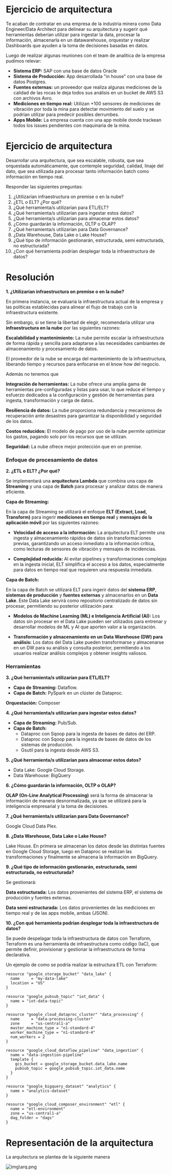 # Ejercicio de arquitectura

Te acaban de contratar en una empresa de la industria minera como Data Engineer/Data Architect para delinear su arquitectura y sugerir qué herramientas deberían utilizar para ingestar la data, procesar la información, almacenarla en un datawarehouse, orquestar y realizar Dashboards que ayuden a la toma de decisiones basadas en datos.

Luego de realizar algunas reuniones con el team de analítica de la empresa pudimos relevar:

- **Sistema ERP:** SAP con una base de datos Oracle
- **Sistema de Producción:** App desarrollada "in house" con una base de datos Postgres.
- **Fuentes externas:** un proveedor que realiza algunas mediciones de la calidad de las rocas le deja todos sus análisis en un bucket de AWS S3 con archivos Avro.
- **Mediciones en tiempo real:** Utilizan +100 sensores de mediciones de vibración por toda la mina para detectar movimiento del suelo y se podrían utilizar para predecir posibles derrumbes.
- **Apps Mobile:** La empresa cuenta con una app mobile donde trackean todos los issues pendientes con maquinaria de la mina.

# Ejercicio de arquitectura

Desarrollar una arquitectura, que sea escalable, robusta, que sea orquestada automáticamente, que contemple seguridad, calidad, linaje del dato, que sea utilizada para procesar tanto información batch como información en tiempo real.

Responder las siguientes preguntas:

1. ¿Utilizarían infraestructura on premise o en la nube?
2. ¿ETL o ELT? ¿Por qué?
3. ¿Qué herramienta/s utilizarían para ETL/ELT?
4. ¿Qué herramienta/s utilizarían para ingestar estos datos?
5. ¿Qué herramienta/s utilizarían para almacenar estos datos?
6. ¿Cómo guardarán la información, OLTP o OLAP?
7. ¿Qué herramienta/s utilizarían para Data Governance?
8. ¿Data Warehouse, Data Lake o Lake House?
9. ¿Qué tipo de información gestionarán, estructurada, semi estructurada, no estructurada?
10. ¿Con qué herramienta podrían desplegar toda la infraestructura de datos?

# Resolución 

**1. ¿Utilizarían infraestructura on premise o en la nube?**

En primera instancia, se evaluaría la infraestructura actual de la empresa y las políticas establecidas para alinear el flujo de trabajo con la infraestructura existente. 

Sin embargo, si se tiene la libertad de elegir, recomendaría utilizar una **infraestructura en la nube** por las siguientes razones:

**Escalabilidad y mantenimiento:** La nube permite escalar la infraestructura de forma rápida y sencilla para adaptarse a las necesidades cambiantes de almacenamiento y procesamiento de datos. 

El proveedor de la nube se encarga del mantenimiento de la infraestructura, liberando tiempo y recursos para enfocarse en el know how del negocio.

Además no tenemos que 

**Integración de herramientas:** La nube ofrece una amplia gama de herramientas pre-configuradas y listas para usar, lo que reduce el tiempo y esfuerzo dedicados a la configuración y gestión de herramientas para ingesta, transformación y carga de datos.

**Resiliencia de datos:** La nube proporciona redundancia y mecanismos de recuperación ante desastres para garantizar la disponibilidad y seguridad de los datos.

**Costos reducidos:** El modelo de pago por uso de la nube permite optimizar los gastos, pagando solo por los recursos que se utilizan.

**Seguridad:** La nube ofrece mejor protección que en on premise. 

### Enfoque de procesamiento de datos

**2. ¿ETL o ELT? ¿Por qué?**

Se implementará una **arquitectura Lambda** que combina una capa de **Streaming** y una capa de **Batch** para procesar y analizar datos de manera eficiente.

**Capa de Streaming:**

En la capa de Streaming se utilizará el enfoque **ELT (Extract, Load, Transform)** para ingerir **mediciones en tiempo real** y **mensajes de la aplicación móvil** por las siguientes razones:

* **Velocidad de acceso a la información:** La arquitectura ELT permite una ingesta y almacenamiento rápidos de datos sin transformaciones previas, garantizando un acceso inmediato a la información crítica, como lecturas de sensores de vibración y mensajes de incidencias.

* **Complejidad reducida:** Al evitar pipelines y transformaciones complejas en la ingesta inicial, ELT simplifica el acceso a los datos, especialmente para datos en tiempo real que requieren una respuesta inmediata.

**Capa de Batch:**

En la capa de Batch se utilizará ELT para ingerir datos del **sistema ERP**, **sistemas de producción** y **fuentes externas** y almacenarlos en un **Data Lake**. Este Data Lake servirá como repositorio centralizado de datos sin procesar, permitiendo su posterior utilización para:

* **Modelos de Machine Learning (ML) e Inteligencia Artificial (AI):** Los datos sin procesar en el Data Lake pueden ser utilizados para entrenar y desarrollar modelos de ML y AI que aporten valor a la organización.

* **Transformación y almacenamiento en un Data Warehouse (DW) para análisis:** Los datos del Data Lake pueden transformarse y almacenarse en un DW para su análisis y consulta posterior, permitiendo a los usuarios realizar análisis complejos y obtener insights valiosos.

### Herramientas

**3. ¿Qué herramienta/s utilizarían para ETL/ELT?**

* **Capa de Streaming:** Dataflow.
* **Capa de Batch:** PySpark en un clúster de Dataproc.

**Orquestación:** Composer

**4. ¿Qué herramienta/s utilizarían para ingestar estos datos?**

* **Capa de Streaming:** Pub/Sub.
* **Capa de Batch:**
    * Dataproc con Sqoop para la ingesta de bases de datos del ERP.
    * Dataproc con Sqoop para la ingesta de bases de datos de los sistemas de producción.
    * Gsutil para la ingesta desde AWS S3.

**5. ¿Qué herramienta/s utilizarían para almacenar estos datos?**

* Data Lake: Google Cloud Storage. 
* Data Warehouse: BigQuery

**6. ¿Cómo guardarán la información, OLTP o OLAP?**

**OLAP (On-Line Analytical Processing)** será la forma de almacenar la información de manera desnormalizada, ya que se utilizará para la inteligencia empresarial y la toma de decisiones. 

**7. ¿Qué herramienta/s utilizarían para Data Governance?**

Google Cloud Data Plex.

**8. ¿Data Warehouse, Data Lake o Lake House?**

Lake House. En primera se almacenan los datos desde las distintas fuentes en Google Cloud Storage, luego en Dataproc se realizan las transformaciones y finalmente se almacena la información en BigQuery. 

**9. ¿Qué tipo de información gestionarán, estructurada, semi estructurada, no estructurada?**

Se gestionará:

**Data estructurada:** Los datos provenientes del sistema ERP, el sistema de producción y fuentes externas. 

**Data semi estructurada:** Los datos provenientes de las mediciones en tiempo real y de las apps mobile, ambas (JSON).

**10. ¿Con qué herramienta podrían desplegar toda la infraestructura de datos?**

Se puede despelagar toda la infraestructura de datos con Terraform, Terraform es una herramienta de infraestructura como código (IaC), que permite definir, provisionar y gestionar la infraestructura de forma declarativa. 

Un ejemplo de como se podría realizar la estructura ETL con Terraform: 

```
resource "google_storage_bucket" "data_lake" {
  name     = "my-data-lake"
  location = "US"
}

resource "google_pubsub_topic" "iot_data" {
  name = "iot-data-topic"
}

resource "google_cloud_dataproc_cluster" "data_processing" {
  name     = "data-processing-cluster"
  zone     = "us-central1-a"
  master_machine_type = "n1-standard-4"
  worker_machine_type = "n1-standard-4"
  num_workers = 2
}

resource "google_cloud_dataflow_pipeline" "data_ingestion" {
  name = "data-ingestion-pipeline"
  template {
    gcs_bucket = google_storage_bucket.data_lake.name
    pubsub_topic = google_pubsub_topic.iot_data.name
  }
}

resource "google_bigquery_dataset" "analytics" {
  name = "analytics-dataset"
}

resource "google_cloud_composer_environment" "etl" {
  name = "etl-environment"
  zone = "us-central1-a"
  dag_folder = "dags"
}
```

# Representación de la arquitectura 

La arquitectura se plantea de la siguiente manera 

![img\arq.png](img\arq.png)




